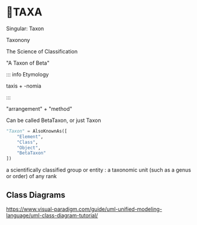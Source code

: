 # 🔷<beta>TAXA</beta>

Singular: Taxon

Taxonony

The Science of Classification

"A Taxon of Beta"

::: info Etymology

taxis + -nomia

:::

"arrangement" + "method"

Can be called BetaTaxon, or just Taxon

```py
"Taxon" = AlsoKnownAs([
    "Element",
    "Class",
    "Object",
    "BetaTaxon"
])

```

a scientifically classified group or entity : a taxonomic unit (such as a genus or order) of any rank

## Class Diagrams

<https://www.visual-paradigm.com/guide/uml-unified-modeling-language/uml-class-diagram-tutorial/>